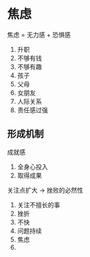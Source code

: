 # 焦虑

焦虑 = 无力感 + 恐惧感

1. 升职
2. 不够有钱
3. 不够有趣
4. 孩子
5. 父母
6. 女朋友
7. 人际关系
8. 责任感过强



## 形成机制



成就感 

1. 全身心投入
2. 取得成果

关注点扩大  ->  挫败的必然性

1. 关注不擅长的事
2. 挫折
3. 不快
4. 问题持续
5. 焦虑
6. 